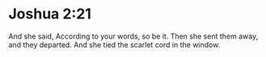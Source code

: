 # Joshua 2:21

And she said, According to your words, so be it. Then she sent them away, and they departed. And she tied the scarlet cord in the window.
